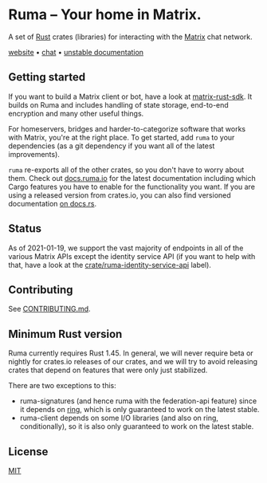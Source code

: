 # Ruma – Your home in Matrix.

A set of [Rust] crates (libraries) for interacting with the [Matrix] chat network.

[website] • [chat] • [unstable documentation][docs]

[Rust]: https://rust-lang.org/
[Matrix]: https://matrix.org/
[website]: https://www.ruma.io/
[chat]: https://matrix.to/#/#ruma:matrix.org
[docs]: https://docs.ruma.io/

## Getting started

If you want to build a Matrix client or bot, have a look at [matrix-rust-sdk].
It builds on Ruma and includes handling of state storage, end-to-end encryption
and many other useful things.

For homeservers, bridges and harder-to-categorize software that works with
Matrix, you're at the right place. To get started, add `ruma` to your
dependencies (as a git dependency if you want all of the latest improvements).

`ruma` re-exports all of the other crates, so you don't have to worry about
them. Check out [docs.ruma.io](https://docs.ruma.io/ruma/index.html) for the
latest documentation including which Cargo features you have to enable for the
functionality you want. If you are using a released version from crates.io, you
can also find versioned documentation [on docs.rs](https://docs.rs/ruma/).

[matrix-rust-sdk]: https://github.com/matrix-org/matrix-rust-sdk#readme
[feat]: https://github.com/ruma/ruma/blob/1166af5a354210dcbced1eaf4a11f795c381d2ec/ruma/Cargo.toml#L35

## Status

As of 2021-01-19, we support the vast majority of endpoints in all of the various Matrix APIs
except the identity service API (if you want to help with that, have a look at the
[crate/ruma-identity-service-api][id-api] label).

[id-api]: https://github.com/ruma/ruma/issues?q=is%3Aissue+is%3Aopen+label%3Acrate%2Fruma-identity-service-api

## Contributing

See [CONTRIBUTING.md](CONTRIBUTING.md).

## Minimum Rust version

Ruma currently requires Rust 1.45. In general, we will never require beta or
nightly for crates.io releases of our crates, and we will try to avoid releasing
crates that depend on features that were only just stabilized.

There are two exceptions to this:

* ruma-signatures (and hence ruma with the federation-api feature) since it
  depends on [ring][], which is only guaranteed to work on the latest stable.
* ruma-client depends on some I/O libraries (and also on ring, conditionally),
  so it is also only guaranteed to work on the latest stable.

[ring]: https://github.com/briansmith/ring/

## License

[MIT](http://opensource.org/licenses/MIT)
